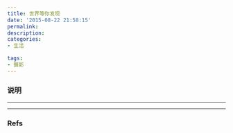 ```yaml
---
title: 世界等你发现
date: '2015-08-22 21:58:15'
permalink: 
description: 
categories: 
- 生活

tags: 
- 摄影
---
```



### 说明
<script language='javascript'>document.location = '/static/Photography/世界等你发现/'</script>

<hr/>



<hr/>

### Refs
